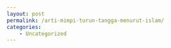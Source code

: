 ```yaml
---
layout: post
permalink: /arti-mimpi-turun-tangga-menurut-islam/
categories:
    - Uncategorized
---
```


